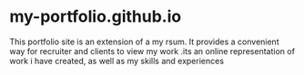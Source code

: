 # my-portfolio.github.io
This portfolio site is an extension of a my rsum. It provides a convenient way for recruiter and clients to view my work .its an online representation of work i have created, as well as my skills and experiences
